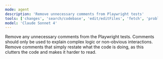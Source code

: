 ```yaml
---
mode: agent
description: 'Remove unnecessary comments from Playwright tests'
tools: ['changes', 'search/codebase', 'edit/editFiles', 'fetch', 'problems', 'runCommands', 'runTasks', 'runTests', 'search', 'search/searchResults', 'runCommands/terminalLastCommand', 'runCommands/terminalSelection', 'testFailure', 'microsoft/playwright-mcp/*']
model: 'Claude Sonnet 4'
---
```


Remove any unnecessary comments from the Playwright tests. Comments should only be used to explain complex logic or non-obvious interactions. Remove comments that simply restate what the code is doing, as this clutters the code and makes it harder to read.
